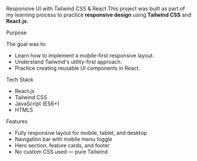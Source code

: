 Responsive UI with Tailwind CSS & React
This project was built as part of my learning process to practice **responsive design** using **Tailwind CSS** and **React.js**.

Purpose

The goal was to:
- Learn how to implement a mobile-first responsive layout.
- Understand Tailwind's utility-first approach.
- Practice creating reusable UI components in React.

Tech Stack

- React.js
- Tailwind CSS
- JavaScript (ES6+)
- HTML5

Features

- Fully responsive layout for mobile, tablet, and desktop
- Navigation bar with mobile menu toggle
- Hero section, feature cards, and footer
- No custom CSS used — pure Tailwind
